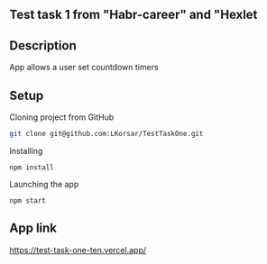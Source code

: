 
## Test task 1 from "Habr-career" and "Hexlet

## Description
App allows a user set countdown timers

## Setup

Cloning project from GitHub

```bash
git clone git@github.com:LKorsar/TestTaskOne.git
```
Installing
```
npm install
```
Launching the app
```
npm start
```

## App link
https://test-task-one-ten.vercel.app/

